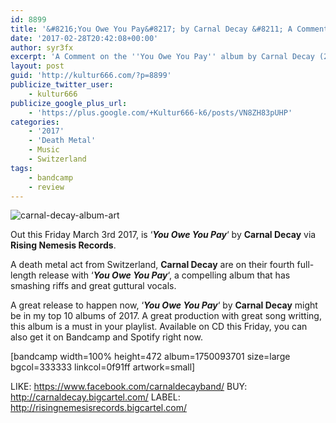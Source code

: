 ```yaml
---
id: 8899
title: '&#8216;You Owe You Pay&#8217; by Carnal Decay &#8211; A Comment'
date: '2017-02-28T20:42:08+00:00'
author: syr3fx
excerpt: 'A Comment on the ''You Owe You Pay'' album by Carnal Decay (2017).'
layout: post
guid: 'http://kultur666.com/?p=8899'
publicize_twitter_user:
    - kultur666
publicize_google_plus_url:
    - 'https://plus.google.com/+Kultur666-k6/posts/VN8ZH83pUHP'
categories:
    - '2017'
    - 'Death Metal'
    - Music
    - Switzerland
tags:
    - bandcamp
    - review
---
```


![carnal-decay-album-art](http://localhost:8080/wp-content/uploads/2017/02/carnal-decay-album-art.jpg)

Out this Friday March 3rd 2017, is ‘***You Owe You Pay***‘ by **Carnal Decay** via **Rising Nemesis Records**.

A death metal act from Switzerland, **Carnal Decay** are on their fourth full-length release with ‘***You Owe You Pay***‘, a compelling album that has smashing riffs and great guttural vocals.

A great release to happen now, ‘***You Owe You Pay***‘ by **Carnal Decay** might be in my top 10 albums of 2017. A great production with great song writting, this album is a must in your playlist. Available on CD this Friday, you can also get it on Bandcamp and Spotify right now.

\[bandcamp width=100% height=472 album=1750093701 size=large bgcol=333333 linkcol=0f91ff artwork=small\]

LIKE: <https://www.facebook.com/carnaldecayband/>
BUY: <http://carnaldecay.bigcartel.com/>
LABEL: <http://risingnemesisrecords.bigcartel.com/>